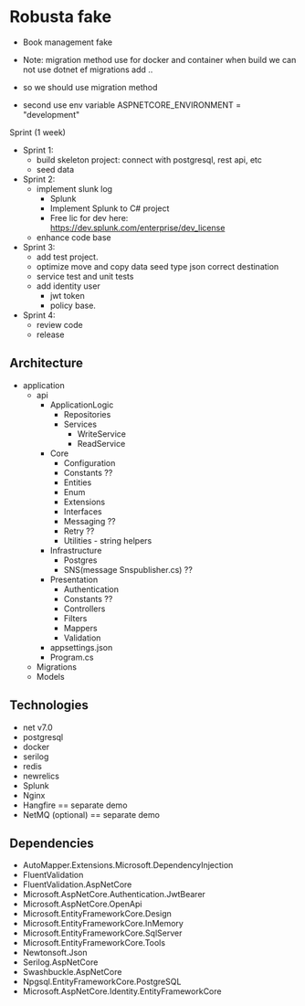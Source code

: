 # Robusta fake

- Book management fake

- Note: migration method use for docker and container when build we can not use dotnet ef migrations add ..
- so we should use migration method
- second  use env variable ASPNETCORE_ENVIRONMENT = "development"

Sprint (1 week)

- Sprint 1:
  - build skeleton project: connect with postgresql, rest api, etc
  - seed data
- Sprint 2:
  <!-- - add docker config : done -->
  <!-- - use fluent configuration -->
  <!-- - Separate file configuration -->
  - implement slunk log
    - Splunk
    - Implement Splunk to C# project
    - Free lic for dev here: https://dev.splunk.com/enterprise/dev_license
  - enhance code base
- Sprint 3:
  - add test project.
  - optimize move and copy data seed type json correct destination
  - service test and unit tests
  - add identity user
    - jwt token
    - policy base.
- Sprint 4:
  - review code
  - release

## Architecture

- application
  - api
    - ApplicationLogic
      - Repositories
      - Services
        - WriteService
        - ReadService
    - Core
      - Configuration
      - Constants ??
      - Entities
      - Enum
      - Extensions
      - Interfaces
      - Messaging ??
      - Retry ??
      - Utilities - string helpers
    - Infrastructure
      - Postgres
      - SNS(message Snspublisher.cs) ??
    - Presentation
      - Authentication
      - Constants ??
      - Controllers
      - Filters
      - Mappers
      - Validation
    - appsettings.json
    - Program.cs
  - Migrations
  - Models

## Technologies

- net v7.0
- postgresql
- docker
- serilog
- redis
- newrelics
- Splunk
- Nginx
- Hangfire          == separate demo
- NetMQ (optional)  == separate demo


## Dependencies

- AutoMapper.Extensions.Microsoft.DependencyInjection  
- FluentValidation  
- FluentValidation.AspNetCore  
- Microsoft.AspNetCore.Authentication.JwtBearer  
- Microsoft.AspNetCore.OpenApi  
- Microsoft.EntityFrameworkCore.Design  
- Microsoft.EntityFrameworkCore.InMemory  
- Microsoft.EntityFrameworkCore.SqlServer  
- Microsoft.EntityFrameworkCore.Tools  
- Newtonsoft.Json  
- Serilog.AspNetCore  
- Swashbuckle.AspNetCore  
- Npgsql.EntityFrameworkCore.PostgreSQL
- Microsoft.AspNetCore.Identity.EntityFrameworkCore